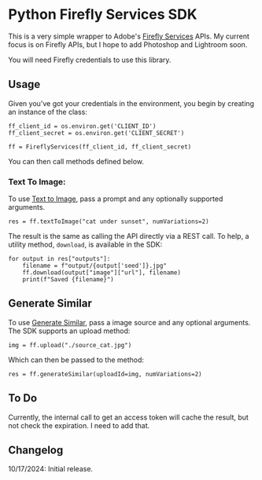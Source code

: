 # Python Firefly Services SDK

This is a very simple wrapper to Adobe's [Firefly Services](https://developer.adobe.com/firefly-services/docs/guides/) APIs. My current focus is on Firefly APIs, but I hope to add Photoshop and Lightroom soon. 

You will need Firefly credentials to use this library. 

## Usage

Given you've got your credentials in the environment, you begin by creating an instance of the class:

```
ff_client_id = os.environ.get('CLIENT_ID')
ff_client_secret = os.environ.get('CLIENT_SECRET')

ff = FireflyServices(ff_client_id, ff_client_secret)
```

You can then call methods defined below.

### Text To Image:

To use [Text to Image](https://developer.adobe.com/firefly-services/docs/firefly-api/guides/api/image_generation/V3/), pass a prompt and any optionally supported arguments.

```
res = ff.textToImage("cat under sunset", numVariations=2)
```

The result is the same as calling the API directly via a REST call. To help, a utility method, `download`, is available in the SDK:

```
for output in res["outputs"]:
	filename = f"output/{output['seed']}.jpg"
	ff.download(output["image"]["url"], filename)
	print(f"Saved {filename}")
```

## Generate Similar

To use [Generate Similar]([https://develo](https://developer.adobe.com/firefly-services/docs/firefly-api/guides/api/generate-similar/)), pass a image source and any optional arguments. The SDK supports an upload method:

```
img = ff.upload("./source_cat.jpg")
```

Which can then be passed to the method:

```
res = ff.generateSimilar(uploadId=img, numVariations=2)
```

## To Do

Currently, the internal call to get an access token will cache the result, but not check the expiration. I need to add that.

## Changelog

10/17/2024: Initial release. 
